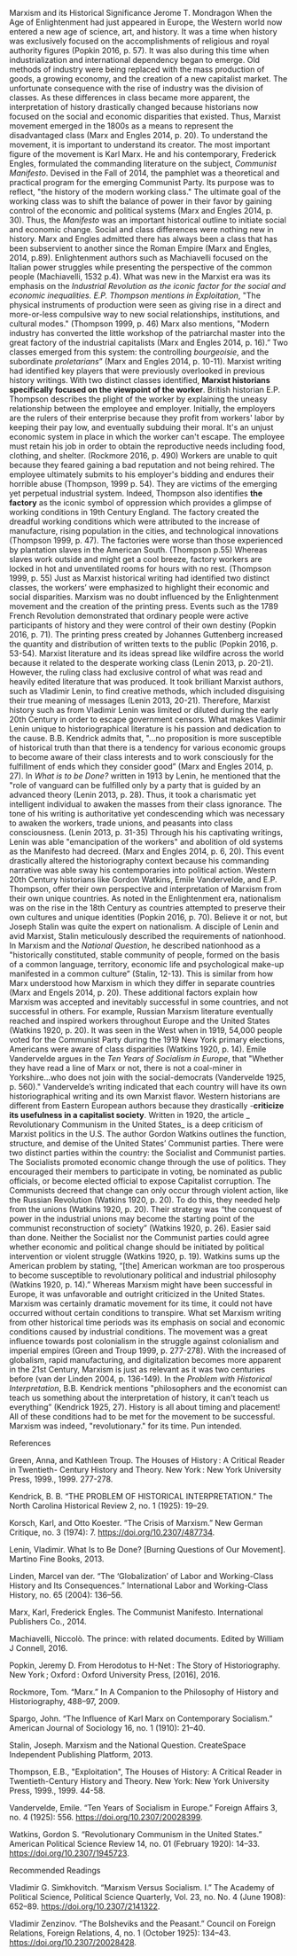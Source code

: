 Marxism and its Historical Significance
Jerome T. Mondragon
When the Age of Enlightenment had just appeared in Europe, the Western world now entered a new age of science, art, and history. It was a time when history was exclusively focused on the accomplishments of religious and royal authority figures (Popkin 2016, p. 57). It was also during this time when industrialization and international dependency began to emerge. Old methods of industry were being replaced with the mass production of goods, a growing economy, and the creation of a new capitalist market. The unfortunate consequence with the rise of industry was the division of classes. As these differences in class became more apparent, the interpretation of history drastically changed because historians now focused on the social and economic disparities that existed. Thus, Marxist movement emerged in the 1800s as a means to represent the disadvantaged class (Marx and Engles 2014, p. 20). 
To understand the movement, it is important to understand its creator. The most important figure of the movement is Karl Marx. He and his contemporary, Frederick Engles, formulated the commanding literature on the subject, _Communist Manifesto_. Devised in the Fall of 2014, the pamphlet was a theoretical and practical program for the emerging Communist Party. Its purpose was to reflect, "the history of the modern working class." The ultimate goal of the working class was to shift the balance of power in their favor by gaining control of the economic and political systems (Marx and Engles 2014, p. 30). Thus, the _Manifesto_ was an important historical outline to initiate social and economic change. 
Social and class differences were nothing new in history. Marx and Engles admitted there has always been a class that has been subservient to another since the Roman Empire (Marx and Engles, 2014, p.89). Enlightenment authors such as Machiavelli focused on the Italian power struggles while presenting the perspective of the common people (Machiavelli, 1532 p.4). What was new in the Marxist era was its emphasis on the _Industrial Revolution as the iconic factor for the social and economic inequalities. E.P. Thompson mentions in Exploitation_, "The physical instruments of production were seen as giving rise in a direct and more-or-less compulsive way to new social relationships, institutions, and cultural modes." (Thompson 1999, p. 46) Marx also mentions, "Modern industry has converted the little workshop of the patriarchal master into the great factory of the industrial capitalists (Marx and Engles 2014, p. 16).” Two classes emerged from this system: the controlling _bourgeoisie_, and the subordinate _proletarians_” (Marx and Engles 2014, p. 10-11). Marxist writing had identified key players that were previously overlooked in previous history writings. 
With two distinct classes identified, __Marxist historians specifically focused on the viewpoint of the worker__. British historian E.P. Thompson describes the plight of the worker by explaining the uneasy relationship between the employee and employer. Initially, the employers are the rulers of their enterprise because they profit from workers' labor by keeping their pay low, and eventually subduing their moral. It's an unjust economic system in place in which the worker can't escape. The employee must retain his job in order to obtain the reproductive needs including food, clothing, and shelter. (Rockmore 2016, p. 490) Workers are unable to quit because they feared gaining a bad reputation and not being rehired. The employee ultimately submits to his employer's bidding and endures their horrible abuse (Thompson, 1999 p. 54). They are victims of the emerging yet perpetual industrial system. Indeed, Thompson also identifies __the factory__ as the iconic symbol of oppression which provides a glimpse of working conditions in 19th Century England. The factory created the dreadful working conditions which were attributed to the increase of manufacture, rising population in the cities, and technological innovations (Thompson 1999, p. 47). The factories were worse than those experienced by plantation slaves in the American South. (Thompson p.55) Whereas slaves work outside and might get a cool breeze, factory workers are locked in hot and unventilated rooms for hours with no rest. (Thompson 1999, p. 55) Just as Marxist historical writing had identified two distinct classes, the workers’ were emphasized to highlight their economic and social disparities. 
Marxism was no doubt influenced by the Enlightenment movement and the creation of the printing press. Events such as the 1789 French Revolution demonstrated that ordinary people were active participants of history and they were control of their own destiny (Popkin 2016, p. 71). The printing press created by Johannes Guttenberg increased the quantity and distribution of written texts to the public (Popkin 2016, p. 53-54). Marxist literature and its ideas spread like wildfire across the world because it related to the desperate working class (Lenin 2013, p. 20-21). However, the ruling class had exclusive control of what was read and heavily edited literature that was produced. It took brilliant Marxist authors, such as Vladimir Lenin, to find creative methods, which included disguising their true meaning of messages (Lenin 2013, 20-21). Therefore, Marxist history such as from Vladimir Lenin was limited or diluted during the early 20th Century in order to escape government censors.
What makes Vladimir Lenin unique to historiographical literature is his passion and dedication to the cause. B.B. Kendrick admits that, "...no proposition is more susceptible of historical truth than that there is a tendency for various economic groups to become aware of their class interests and to work consciously for the fulfillment of ends which they consider good” (Marx and Engles 2014, p. 27). In _What is to be Done?_ written in 1913 by Lenin, he mentioned that the "role of vanguard can be fulfilled only by a party that is guided by an advanced theory (Lenin 2013, p. 28). Thus, it took a charismatic yet intelligent individual to awaken the masses from their class ignorance. The tone of his writing is authoritative yet condescending which was necessary to awaken the workers, trade unions, and peasants into class consciousness. (Lenin 2013, p. 31-35) Through his his captivating writings, Lenin was able "emancipation of the workers" and abolition of old systems as the Manifesto had decreed. (Marx and Engles 2014, p. 6, 20). This event drastically altered the historiography context because his commanding narrative was able sway his contemporaries into political action. 
Western 20th Century historians like Gordon Watkins, Emile Vandervelde, and E.P. Thompson, offer their own perspective and interpretation of Marxism from their own unique countries. As noted in the Enlightenment era, nationalism was on the rise in the 18th Century as countries attempted to preserve their own cultures and unique identities (Popkin 2016, p. 70). Believe it or not, but Joseph Stalin was quite the expert on nationalism. A disciple of Lenin and avid Marxist, Stalin meticulously described the requirements of nationhood. In Marxism and the _National Question_, he described nationhood as a "historically constituted, stable community of people, formed on the basis of a common language, territory, economic life and psychological make-up manifested in a common culture” (Stalin, 12-13). This is similar from how Marx understood how Marxism in which they differ in separate countries (Marx and Engels 2014, p. 20). These additional factors explain how Marxism was accepted and inevitably successful in some countries, and not successful in others. For example, Russian Marxism literature eventually reached and inspired workers throughout Europe and the United States (Watkins 1920, p. 20). It was seen in the West when in 1919, 54,000 people voted for the Communist Party during the 1919 New York primary elections, Americans were aware of class disparities (Watkins 1920, p. 14). Emile Vandervelde argues in the _Ten Years of Socialism in Europe_, that "Whether they have read a line of Marx or not, there is not a coal-miner in Yorkshire...who does not join with the social-democrats (Vandervelde 1925, p. 560)." Vandervelde’s writing indicated that each country will have its own historiographical writing and its own Marxist flavor.
Western historians are different from Eastern European authors because they drastically -__criticize its usefulness in a capitalist society__. Written in 1920, the article _ Revolutionary Communism in the United States_ is a deep criticism of Marxist politics in the U.S. The author Gordon Watkins outlines the function, structure, and demise of the United States’ Communist parties. There were two distinct parties within the country: the Socialist and Communist parties. The Socialists promoted economic change through the use of politics. They encouraged their members to participate in voting, be nominated as public officials, or become elected official to expose Capitalist corruption. The Communists decreed that change can only occur through violent action, like the Russian Revolution (Watkins 1920, p. 20). To do this, they needed help from the unions (Watkins 1920, p. 20). Their strategy was “the conquest of power in the industrial unions may become the starting point of the communist reconstruction of society” (Watkins 1920, p. 26). Easier said than done. Neither the Socialist nor the Communist parties could agree whether economic and political change should be initiated by political intervention or violent struggle (Watkins 1920, p. 19). Watkins sums up the American problem by stating, “[the] American workman are too prosperous to become susceptible to revolutionary political and industrial philosophy (Watkins 1920, p. 14).” Whereas Marxism might have been successful in Europe, it was unfavorable and outright criticized in the United States. 
Marxism was certainly dramatic movement for its time, it could not have occurred without certain conditions to transpire. What set Marxism writing from other historical time periods was its emphasis on social and economic conditions caused by industrial conditions. The movement was a great influence towards post colonialism in the struggle against colonialism and imperial empires (Green and Troup 1999, p. 277-278). With the increased of globalism, rapid manufacturing, and digitalization becomes more apparent in the 21st Century, Marxism is just as relevant as it was two centuries before (van der Linden 2004, p. 136-149). In the _Problem with Historical Interpretation_, B.B. Kendrick mentions "philosophers and the economist can teach us something about the interpretation of history, it can't teach us everything” (Kendrick 1925, 27). History is all about timing and placement! All of these conditions had to be met for the movement to be successful. Marxism was indeed, "revolutionary." for its time. Pun intended.

References

Green, Anna, and Kathleen Troup. The Houses of History : A Critical Reader in Twentieth- Century History and Theory. New York : New York University Press, 1999., 1999. 277-278.

Kendrick, B. B. “THE PROBLEM OF HISTORICAL INTERPRETATION.” The North Carolina Historical Review 2, no. 1 (1925): 19–29.

Korsch, Karl, and Otto Koester. “The Crisis of Marxism.” New German Critique, no. 3 (1974): 7. https://doi.org/10.2307/487734.

Lenin, Vladimir. What Is to Be Done? [Burning Questions of Our Movement]. Martino Fine Books, 2013.

Linden, Marcel van der. “The ‘Globalization’ of Labor and Working-Class History and Its Consequences.” International Labor and Working-Class History, no. 65 (2004): 136–56.

Marx, Karl, Frederick Engles. The Communist Manifesto. International Publishers Co., 2014.

Machiavelli, Niccolò. The prince: with related documents. Edited by William J Connell, 2016.

Popkin, Jeremy D. From Herodotus to H-Net : The Story of Historiography. New York ; Oxford : Oxford University Press, [2016], 2016.

Rockmore, Tom. “Marx.” In A Companion to the Philosophy of History and Historiography, 488–97, 2009.

Spargo, John. “The Influence of Karl Marx on Contemporary Socialism.” American Journal of Sociology 16, no. 1 (1910): 21–40.

Stalin, Joseph. Marxism and the National Question. CreateSpace Independent Publishing Platform, 2013.

Thompson, E.B., "Exploitation", The Houses of History: A Critical Reader in Twentieth-Century History and Theory. New York: New York University Press, 1999., 1999. 44-58.

Vandervelde, Emile. “Ten Years of Socialism in Europe.” Foreign Affairs 3, no. 4 (1925): 556. https://doi.org/10.2307/20028399.
	
Watkins, Gordon S. “Revolutionary Communism in the United States.” American Political Science Review 14, no. 01 (February 1920): 14–33. https://doi.org/10.2307/1945723.

Recommended Readings

Vladimir G. Simkhovitch. “Marxism Versus Socialism. I.” The Academy of Political Science, Political Science Quarterly, Vol. 23, no. No. 4 (June 1908): 652–89. https://doi.org/10.2307/2141322.

Vladimir Zenzinov. “The Bolsheviks and the Peasant.” Council on Foreign Relations, Foreign Relations, 4, no. 1 (October 1925): 134–43. https://doi.org/10.2307/20028428.
